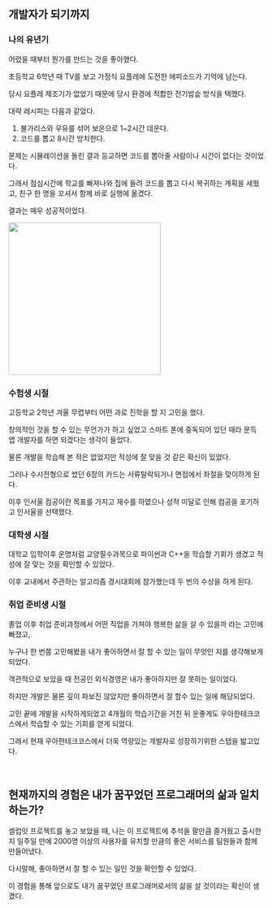 ## 개발자가 되기까지

### 나의 유년기

어렸을 때부터 뭔가를 만드는 것을 좋아했다.

초등학교 6학년 때 TV를 보고 가정식 요플레에 도전한 에피소드가 기억에 남는다.

당시 요플레 제조기가 없었기 때문에 당시 환경에 적합한 전기밥솥 방식을 택했다.

대략 레시피는 다음과 같았다.

1. 불가리스와 우유를 섞어 보온으로 1~2시간 데운다.
2. 코드를 뽑고 8시간 방치한다.

문제는 시뮬레이션을 돌린 결과 등교하면 코드를 뽑아줄 사람이나 시간이 없다는 것이었다.

그래서 점심시간에 학교를 빠져나와 집에 들려 코드를 뽑고 다시 복귀하는 계획을 세웠고, 친구 한 명을 꼬셔서 함께 바로 실행에 옮겼다.

결과는 매우 성공적이었다.

<img src="https://github.com/shackstack/woowa-writing-5/assets/102432453/0f6338cb-d201-4012-bafe-dc4666f61c4d" width="300" >

### 수험생 시절

고등학교 2학년 겨울 무렵부터 어떤 과로 진학을 할 지 고민을 했다.

창의적인 것을 할 수 있는 무언가가 하고 싶었고 스마트 폰에 중독되어 있던 때라 문득 앱 개발자를 하면 되겠다는 생각이 들었다.

물론 개발을 학습해 본 적은 없었지만 적성에 잘 맞을 것 같은 확신이 있었다.

그러나 수시전형으로 썼던 6장의 카드는 서류탈락되거나 면접에서 좌절을 맞이하게 된다.

이후 인서울 컴공이란 목표를 가지고 재수를 하였으나 성적 미달로 인해 컴공을 포기하고 인서울을 선택했다.

### 대학생 시절

대학교 입학이후 운명처럼 교양필수과목으로 파이썬과 C++을 학습할 기회가 생겼고 적성에 잘 맞는 것을 확인할 수 있었다.

이후 교내에서 주관하는 알고리즘 경시대회에 참가했는데 두 번의 수상을 하게 된다.

### 취업 준비생 시절

졸업 이후 취업 준비과정에서 어떤 직업을 가져야 행복한 삶을 살 수 있을까 라는 고민에 빠졌고,

누구나 한 번쯤 고민해봤을 내가 좋아하면서 잘 할 수 있는 일이 무엇인 지를 생각해보게 되었다.

객관적으로 보았을 때 전공인 외식경영은 내가 좋아하지만 잘 못하는 일이었다.

하지만 개발은 물론 깊이 파보진 않았지만 좋아하면서 잘 할수 있는 일에 해당되었다.

고민 끝에 개발을 시작하게되었고 4개월의 학습기간을 거친 뒤 운좋게도 우아한테크코스에서 학습할 수 있는 기회를 얻게 되었다.

그래서 현재 우아한테크코스에서 더욱 역량있는 개발자로 성장하기위한 스텝을 밟고있다.

<br/>

## 현재까지의 경험은 내가 꿈꾸었던 프로그래머의 삶과 일치하는가?

셀럽잇 프로젝트를 놓고 보았을 때, 나는 이 프로젝트에 추석을 팔만큼 즐거웠고 출시한 지 일주일 만에 2000명 이상의 사용자를 유치할 만큼의 좋은 서비스를 팀원들과 함께 만들어냈다.

다시말해, 좋아하면서 잘 할 수 있는 일인 것을 확인할 수 있었다.

이 경험을 통해 앞으로도 내가 꿈꾸었던 프로그래머로서의 삶을 살 것이라는 확신이 생겼다.
